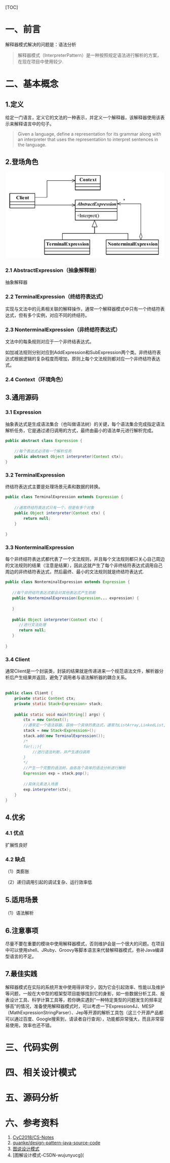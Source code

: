 

[TOC]



# 一、前言

解释器模式解决的问题是：语法分析



> 解释器模式（InterpreterPattern）是一种按照规定语法进行解析的方案，在现在项目中使用较少.



# 二、基本概念

## 1.定义

给定一门语言，定义它的文法的一种表示，并定义一个解释器，该解释器使用该表示来解释语言中的句子。

> Given a language, define a representation for its grammar along with an interpreter that uses the representation to interpret sentences in the language.
>





## 2.登场角色



![1543566979938](images/1543566979938.png)





### 2.1 AbstractExpression（抽象解释器）

抽象解释器



### 2.2 TerminalExpression（终结符表达式）

实现与文法中的元素相关联的解释操作，通常一个解释器模式中只有一个终结符表达式，但有多个实例，对应不同的终结符。



### 2.3 NonterminalExpression（非终结符表达式）

文法中的每条规则对应于一个非终结表达式。

如加减法规则分别对应到AddExpression和SubExpression两个类。非终结符表达式根据逻辑的复杂程度而增加，原则上每个文法规则都对应一个非终结符表达式。



### 2.4 Context（环境角色）





## 3.通用源码

### 3.1 Expression

抽象表达式是生成语法集合（也叫做语法树）的关键，每个语法集合完成指定语法解析任务，它是通过递归调用的方式，最终由最小的语法单元进行解析完成。

```java
public abstract class Expression {

	//每个表达式必须有一个解析任务
	public abstract Object interpreter(Context ctx);
}
```



### 3.2 TerminalExpression

终结符表达式主要是处理场景元素和数据的转换。

```java
public class TerminalExpression extends Expression {

	//通常终结符表达式只有一个，但是有多个对象
	public Object interpreter(Context ctx) {
		return null;
	}

}
```



### 3.3 NonterminalExpression

每个非终结符表达式都代表了一个文法规则，并且每个文法规则都只关心自己周边的文法规则的结果（注意是结果），因此这就产生了每个非终结符表达式调用自己周边的非终结符表达式，然后最终、最小的文法规则就是终结符表达式.



```java
public class NonterminalExpression extends Expression {

   //每个非终结符表达式都会对其他表达式产生依赖
   public NonterminalExpression(Expression... expression) {

   }

   public Object interpreter(Context ctx) {
      //进行文法处理
      return null;
   }

}
```



### 3.4  Client

通常Client是一个封装类，封装的结果就是传递进来一个规范语法文件，解析器分析后产生结果并返回，避免了调用者与语法解析器的耦合关系。



```java

public class Client {
	private static Context ctx;
	private static Stack<Expression> stack;

	public static void main(String[] args) {
		ctx = new Context();
		//通常定一个语法容器，容纳一个具体的表达式，通常为ListArray,LinkedList,Stack等类型
		stack = new Stack<Expression>();
		stack.add(new TerminalExpression());
		/*
		for(;;){
			//进行语法判断，并产生递归调用
		}
		*/
		//产生一个完整的语法树，由各各个具体的语法分析进行解析
		Expression exp = stack.pop();
		
		//具体元素进入场景
		exp.interpreter(ctx);
	}
}
```





## 4.优劣

### 4.1 优点

扩展性良好



### 4.2 缺点

（1）类膨胀

（2）递归调用引起的调试复杂、运行效率低



## 5.适用场景

（1）语法解析



## 6.注意事项

尽量不要在重要的模块中使用解释器模式，否则维护会是一个很大的问题。在项目中可以使用shell、JRuby、Groovy等脚本语言来代替解释器模式，弥补Java编译型语言的不足。







## 7.最佳实践

解释器模式在实际的系统开发中使用得非常少，因为它会引起效率、性能以及维护等问题，一般在大中型的框架型项目能够找到它的身影，如一些数据分析工具、报表设计工具、科学计算工具等，若你确实遇到“一种特定类型的问题发生的频率足够高”的情况，准备使用解释器模式时，可以考虑一下Expression4J、MESP（MathExpressionStringParser）、Jep等开源的解析工具包（这三个开源产品都可以通过百度、Google搜索到，请读者自行查询），功能都异常强大，而且非常容易使用，效率也还不错。



# 三、代码实例





# 四、相关设计模式





# 五、源码分析





# 六、参考资料

1. [CyC2018/CS-Notes](https://github.com/CyC2018/CS-Notes/blob/master/notes/%E8%AE%BE%E8%AE%A1%E6%A8%A1%E5%BC%8F.md) 
2. [quanke/design-pattern-java-source-code](https://github.com/quanke/design-pattern-java-source-code)
3. [图说设计模式](https://design-patterns.readthedocs.io/zh_CN/latest/)
4. [图解设计模式-CSDN-wujunyucg](